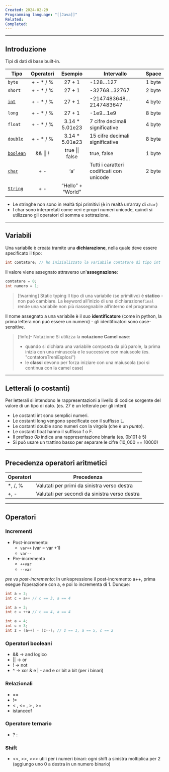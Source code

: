 ```yaml
---
Created: 2024-02-29
Programming language: "[[Java]]"
Related: 
Completed:
---
```

---
## Introduzione
Tipi di dati di base built-in.

| Tipo | Operatori | Esempio | Intervallo | Space |
| ---- | :--: | :--: | ---- | ---- |
| `byte` | + - * / % | 27 + 1 | -128…127 | 1 byte |
| `short` | + - * / % | 27 + 1 | -32768...32767 | 2 byte |
| <u>`int`</u> | + - * / % | 27 + 1 | -2147483648…2147483647 | 4 byte |
| `long` | + - * / % | 27 + 1 | -1e9…1e9 | 8 byte |
| `float` | + - * / % | 3.14 * 5.01e23 | 7 cifre decimali significative | 4 byte |
| <u>`double`</u> | + - * / % | 3.14 * 5.01e23 | 15 cifre decimali significative | 8 byte |
| <u>`boolean`</u> | && \|\| ! | true \|\| false | true, false | 1 byte |
| <u>`char`</u> | + - | ‘a’ | Tutti i caratteri codificati con unicode | 2 byte |
| <u>`String`</u> | + - | “Hello” + “World” |  |  |
- Le stringhe non sono in realtà tipi primitivi (è in realtà un’array di `char`)
- I char sono interpretati come veri e propri numeri unicode, quindi si utilizzano gli operatori di somma e sottrazione.

---
## Variabili
Una variabile è creata tramite una **dichiarazione**, nella quale deve essere specificato il tipo:
```java
int contatore; // ho inizializzato la variabile contatore di tipo int
```

Il valore viene assegnato attraverso un'**assegnazione**:
```java
contatore = 0;
int numero = 1;
```

> [!warning] Static typing
> Il tipo di una variabile (se primitivo) è **statico** - non può cambiare.
> La keyword all’inizio di una dichiarazione`final` rende una variabile non più riassegnabile all’interno del programma

Il nome assegnato a una variabile è il suo **identificatore** (come in python, la prima lettera non può essere un numero) - gli identificatori sono case-sensitive.

>[!info]- Notazione
Si utilizza la **notazione Camel case**:
> - quando si dichiara una variabile composta da più parole, la prima inizia con una minuscola e le successive con maiuscole (es. "contatoreTreniEsplosi")
> - le **classi** devono per forza iniziare con una maiuscola (poi si continua con la camel case)

---
## Letterali (o costanti)
Per letterali si intendono le rappresentazioni a livello di codice sorgente del valore di un tipo di dato. (es. 27 è un letterale per gli interi)

- Le costanti int sono semplici numeri.
- Le costanti long vengono specificate con il suffisso L.
- Le costanti double sono numeri con la virgola (che è un *punto*).
- Le costanti float hanno il suffisso f o F.
- Il prefisso *0b* indica una rappresentazione binaria (es. 0b101 è 5)
- Si può usare un trattino basso per separare le cifre (10_000 == 10000)

---
## Precedenza operatori aritmetici
| Operatori | Precedenza |
| ---- | ---- |
| *, /, % | Valutati per primi da sinistra verso destra |
| +, - | Valutati per secondi da sinistra verso destra |

---
## Operatori
### Incrementi
- Post-incremento:
	- `var++` (var = var +1)
	- `var--`
- Pre-incremento
	- `++var`
	- `--var`
 
*pre vs post-incremento*:
In un’espressione il post-incremento a++, prima esegue l’operazione con a, e poi lo incrementa di 1. Dunque:

```java
int a = 3;
int c = a++ // c == 3, a == 4

int a = 3;
int c = ++a // c == 4, a == 4

int a = 4;
int c = 3;
int z = (a++) - (c--); // z == 1, a == 5, c == 2
```

### Operatori booleani
- && → and logico 
- || → or
- ! → not
- ^ → xor
&  e | - and  e or bit a bit (per i binari)
 
### Relazionali
- ==
- !=
- < , <= , > , >=
- istanceof

### Operatore ternario
- ? :
 
### Shift
- <<,  >>, >>>
utili per i numeri binari: ogni shift a sinistra moltiplica per 2 (aggiungo uno 0 a destra in un numero binario)


